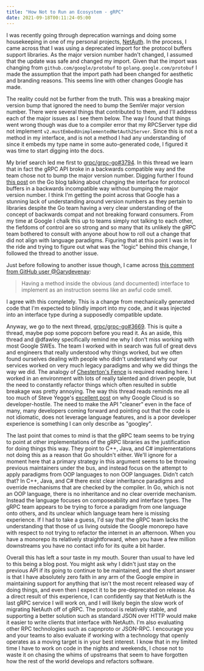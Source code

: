 ```yaml
---
title: "How Not to Run an Ecosystem - gRPC"
date: 2021-09-18T00:11:24-05:00
---
```


I was recently going through deprecation warnings and doing some
housekeeping in one of my personal projects,
[NetAuth](https://netauth.org).  In the process, I came across that I
was using a deprecated import for the protocol buffers support
libraries.  As the major version number hadn't changed, I assumed that
the update was safe and changed my import.  Given that the import was
changing from `github.com/google/protobuf` to
`golang.google.com/protobuf` I made the assumption that the import
path had been changed for aesthetic and branding reasons.  This seems
line with other changes Google has made.

The reality could not be further from the truth.  This was a breaking
major version bump that ignored the need to bump the SemVer major
version number.  There were several things that contributed to them,
and I'll address each of the major issues as I see them below.  The
way I found that things went wrong though was due to a compiler error
that my RPCServer type did not implement
`v2.mustEmbedUnimplementedNetAuth2Server`.  Since this is not a method
in my interface, and is not a method I had any understanding of since
it embeds my type name in some auto-generated code, I figured it was
time to start digging into the docs.

My brief search led me first to
[grpc/grpc-go#3794](https://github.com/grpc/grpc-go/issues/3794).  In
this thread we learn that in fact the gRPC API broke in a backwards
compatible way and the team chose not to bump the major version
number.  Digging further I found [this
post](https://go.dev/blog/protobuf-apiv2) on the Go blog talking about
changing the interface for protocol buffers in a backwards
incompatible way without bumping the major version number.  I think
I'm getting the point across that Google has a stunning lack of
understanding around version numbers as they pertain to libraries
despite the Go team having a very clear understanding of the concept
of backwards compat and not breaking forward consumers.  From my time
at Google I chalk this up to teams simply not talking to each other,
the fiefdoms of control are so strong and so many that its unlikely
the gRPC team bothered to consult with anyone about how to roll out a
change that did not align with language paradigms.  Figuring that at
this point I was in for the ride and trying to figure out what was the
"logic" behind this change, I followed the thread to another issue.

Just before following to another issue though, I came across [this
comment from GitHub user
@Garydevenay](https://github.com/grpc/grpc-go/issues/3794#issuecomment-709127687):

> Having a method inside the obvious (and documented) interface to
> implement as an instruction seems like an awful code smell.

I agree with this completely.  This is a change from mechanically
generated code that I'm expected to blindly import into my code, and
it was injected into an interface type during a supposedly compatible
update.

Anyway, we go to the next thread,
[grpc/grpc-go#3669](https://github.com/grpc/grpc-go/issues/3669).
This is quite a thread, maybe pop some popcorn before you read it.  As
an aside, this thread and @dfawley specifically remind me why I don't
miss working with most Google SWEs.  The team I worked with in search
was full of great devs and engineers that really understood why things
worked, but we often found ourselves dealing with people who didn't
understand why our services worked on very much legacy paradigms and
why we did things the way we did.  The analogy of [Chesterton's
Fence](https://wiki.lesswrong.com/wiki/Chesterton%27s_Fence) is
required reading here.  I worked in an environment with lots of really
talented and driven people, but the need to constantly refactor things
which often resulted in subtle breakage was pretty annoying.  The way
this thread reads reminds me all too much of Steve Yegge's [excellent
post](https://steve-yegge.medium.com/dear-google-cloud-your-deprecation-policy-is-killing-you-ee7525dc05dc)
on why Google Cloud is so developer-hostile.  The need to make the API
"cleaner" even in the face of many, many developers coming forward and
pointing out that the code is not idiomatic, does not leverage
language features, and is a poor developer experience is something I
can only describe as "googley".

The last point that comes to mind is that the gRPC team seems to be
trying to point at other implementations of the gRPC libraries as the
justification for doing things this way.  They point to C++, Java, and
C# implementations not doing this as a reason that Go shouldn't
either.  We'll ignore for a moment here that a primary strategy in
this argument seems to be throwing previous maintainers under the bus,
and instead focus on the attempt to apply paradigms from OOP languages
to non OOP languages.  Didn't catch that?  In C++, Java, and C# there
exist clear inheritance paradigms and override mechanisms that are
checked by the compiler.  In Go, which is not an OOP language, there
is no inheritance and no clear override mechanism.  Instead the
language focuses on composeability and interface types.  The gRPC team
appears to be trying to force a paradigm from one language onto
others, and its unclear which language team here is missing
experience.  If I had to take a guess, I'd say that the gRPC team
lacks the understanding that those of us living outside the Google
monorepo have with respect to not trying to refactor the internet in
an afternoon.  When you have a monorepo its relatively
straightforward, when you have a few million downstreams you have no
contact info for its quite a bit harder.

Overall this has left a sour taste in my mouth.  Sourer than usual to
have led to this being a blog post.  You might ask why I didn't just
stay on the previous API if its going to continue to be maintained,
and the short answer is that I have absolutely zero faith in any arm
of the Google empire in maintaining support for anything that isn't
the most recent released way of doing things, and even then I expect
it to be pre-deprecated on release.  As a direct result of this
experience, I can confidently say that NetAuth is the last gRPC
service I will work on, and I will likely begin the slow work of
migrating NetAuth off of gRPC.  The protocol is relatively stable, and
supporting a better solution such as standard JSON over HTTP would
make it easier to write clients that interface with NetAuth.  I'm also
evaluating other RPC technologies such as capnproto or JSON-RPC.  I
encourage you and your teams to also evaluate if working with a
technology that openly operates as a moving target is in your best
interest.  I know that in my limited time I have to work on code in
the nights and weekends, I chose not to waste it on chasing the whims
of upstreams that seem to have forgotten how the rest of the world
develops and refactors software.
